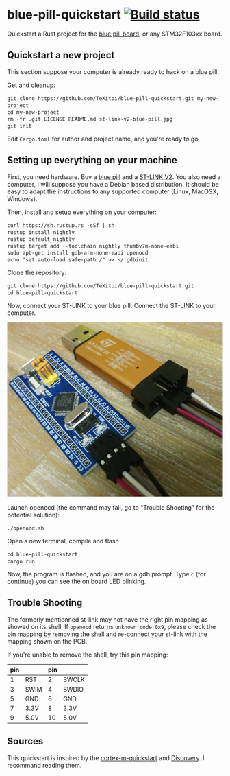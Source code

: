 # blue-pill-quickstart [![Build status](https://travis-ci.org/TeXitoi/blue-pill-quickstart.svg?branch=master)](https://travis-ci.org/TeXitoi/blue-pill-quickstart)

Quickstart a Rust project for the [blue pill board](https://wiki.stm32duino.com/index.php?title=Blue_Pill), or any STM32F103xx board.

## Quickstart a new project

This section suppose your computer is already ready to hack on a blue pill.

Get and cleanup:

```shell
git clone https://github.com/TeXitoi/blue-pill-quickstart.git my-new-project
cd my-new-project
rm -fr .git LICENSE README.md st-link-v2-blue-pill.jpg
git init
```

Edit `Cargo.toml` for author and project name, and you're ready to go.

## Setting up everything on your machine

First, you need hardware. Buy a [blue pill](https://www.aliexpress.com/w/wholesale-stm32f103c8t6.html?&SortType=total_tranpro_desc) and a [ST-LINK V2](https://www.aliexpress.com/w/wholesale-st-link-v2.html?SortType=total_tranpro_desc). You also need a computer, I will suppose you have a Debian based distribution. It should be easy to adapt the instructions to any supported computer (Linux, MacOSX, Windows).

Then, install and setup everything on your computer:

```shell
curl https://sh.rustup.rs -sSf | sh
rustup install nightly
rustup default nightly
rustup target add --toolchain nightly thumbv7m-none-eabi
sudo apt-get install gdb-arm-none-eabi openocd
echo "set auto-load safe-path /" >> ~/.gdbinit 
```

Clone the repository:

```shell
git clone https://github.com/TeXitoi/blue-pill-quickstart.git
cd blue-pill-quickstart
```

Now, connect your ST-LINK to your blue pill. Connect the ST-LINK to your computer.

![ST-LINK V2 to blue pill](st-link-v2-blue-pill.jpg)

Launch openocd (the command may fail, go to "Trouble Shooting" for the potential solution):

```shell
./openocd.sh
```
 
Open a new terminal, compile and flash

```shell
cd blue-pill-quickstart
cargo run
```

Now, the program is flashed, and you are on a gdb prompt. Type `c` (for continue) you can see the on board LED blinking.

## Trouble Shooting

The formerly mentionned st-link may not have the right pin mapping as showed on its shell. If `openocd` returns `unknown code 0x9`, please check the pin mapping by removing the shell and re-connect your st-link with the mapping shown on the PCB.

If you're unable to remove the shell, try this pin mapping:

|pin|      |pin|       | 
|---|------|---|-------|
| 1 | RST  | 2 | SWCLK |
| 3 | SWIM | 4 | SWDIO |
| 5 | GND  | 6 | GND   |
| 7 | 3.3V | 8 | 3.3V  |
| 9 | 5.0V |10 | 5.0V  |


## Sources

This quickstart is inspired by the [cortex-m-quickstart](https://github.com/japaric/cortex-m-quickstart) and [Discovery](https://rust-embedded.github.io/discovery/). I recommand reading them.
